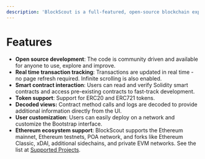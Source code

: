 ```yaml
---
description: 'BlockScout is a full-featured, open-source blockchain explorer'
---
```


# Features

* **Open source development**: The code is community driven and available for anyone to use, explore and improve.
* **Real time transaction tracking**: Transactions are updated in real time - no page refresh required. Infinite scrolling is also enabled.
* **Smart contract interaction**: Users can read and verify Solidity smart contracts and access pre-existing contracts to fast-track development. 
* **Token support**: Support for ERC20 and ERC721 tokens.
* **Decoded views:** Contract method calls and logs are decoded to provide additional information directly from the UI.
* **User customization**: Users can easily deploy on a network and customize the Bootstrap interface.
* **Ethereum ecosystem support**: BlockScout supports the Ethereum mainnet, Ethereum testnets, POA network, and forks like Ethereum Classic, xDAI, additional sidechains, and private EVM networks. See the list at [Supported Projects](../for-projects/supported-projects.md).



